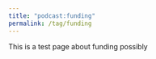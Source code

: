 ```yaml
---
title: "podcast:funding"
permalink: /tag/funding
---
```


This is a test page about funding possibly
